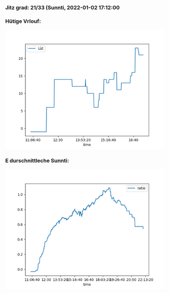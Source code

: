 ### Jitz grad: 21/33 (Sunnti, 2022-01-02 17:12:00

### Hütige Vrlouf:
![Graph](Today.png)

### E durschnittleche Sunnti:
![Graph](Sunnti.png)